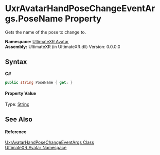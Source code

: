 # UxrAvatarHandPoseChangeEventArgs.PoseName Property 
 

Gets the name of the pose to change to.

**Namespace:**&nbsp;<a href="N_UltimateXR_Avatar">UltimateXR.Avatar</a><br />**Assembly:**&nbsp;UltimateXR (in UltimateXR.dll) Version: 0.0.0.0

## Syntax

**C#**<br />
``` C#
public string PoseName { get; }
```


#### Property Value
Type: <a href="https://docs.microsoft.com/dotnet/api/system.string" target="_blank" rel="noopener noreferrer">String</a>

## See Also


#### Reference
<a href="T_UltimateXR_Avatar_UxrAvatarHandPoseChangeEventArgs">UxrAvatarHandPoseChangeEventArgs Class</a><br /><a href="N_UltimateXR_Avatar">UltimateXR.Avatar Namespace</a><br />